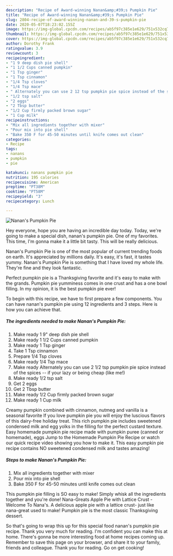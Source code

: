 ```yaml
---
description: "Recipe of Award-winning Nanan&amp;#39;s Pumpkin Pie"
title: "Recipe of Award-winning Nanan&amp;#39;s Pumpkin Pie"
slug: 2804-recipe-of-award-winning-nanan-and-39-s-pumpkin-pie
date: 2020-05-07T18:23:02.155Z
image: https://img-global.cpcdn.com/recipes/ab5f97c385e1e629/751x532cq70/nanans-pumpkin-pie-recipe-main-photo.jpg
thumbnail: https://img-global.cpcdn.com/recipes/ab5f97c385e1e629/751x532cq70/nanans-pumpkin-pie-recipe-main-photo.jpg
cover: https://img-global.cpcdn.com/recipes/ab5f97c385e1e629/751x532cq70/nanans-pumpkin-pie-recipe-main-photo.jpg
author: Dorothy Frank
ratingvalue: 3.9
reviewcount: 3
recipeingredient:
- "1 9 deep dish pie shell"
- "1 1/2 Cups canned pumpkin"
- "1 Tsp ginger"
- "1 Tsp cinnamon"
- "1/4 Tsp cloves"
- "1/4 Tsp mace"
- " Alternately you can use 2 12 tsp pumpkin pie spice instead of the spices  if your lazy or being cheap like me"
- "1/2 tsp salt"
- "2 eggs"
- "2 Tbsp butter"
- "1/2 Cup firmly packed brown sugar"
- "1 Cup milk"
recipeinstructions:
- "Mix all ingredients together with mixer"
- "Pour mix into pie shell"
- "Bake 350 F for 45-50 minutes until knife comes out clean"
categories:
- Recipe
tags:
- nanans
- pumpkin
- pie

katakunci: nanans pumpkin pie 
nutrition: 195 calories
recipecuisine: American
preptime: "PT38M"
cooktime: "PT58M"
recipeyield: "3"
recipecategory: Lunch

---
```



![Nanan&#39;s Pumpkin Pie](https://img-global.cpcdn.com/recipes/ab5f97c385e1e629/751x532cq70/nanans-pumpkin-pie-recipe-main-photo.jpg)

Hey everyone, hope you are having an incredible day today. Today, we're going to make a special dish, nanan&#39;s pumpkin pie. One of my favorites. This time, I'm gonna make it a little bit tasty. This will be really delicious.

Nanan&#39;s Pumpkin Pie is one of the most popular of current trending foods on earth. It's appreciated by millions daily. It's easy, it's fast, it tastes yummy. Nanan&#39;s Pumpkin Pie is something that I have loved my whole life. They're fine and they look fantastic.

Perfect pumpkin pie is a Thanksgiving favorite and it&#39;s easy to make with the grands. Pumpkin pie yumminess comes in one crust and has a one bowl filling. In my opinion, it is the best pumpkin pie ever!


To begin with this recipe, we have to first prepare a few components. You can have nanan&#39;s pumpkin pie using 12 ingredients and 3 steps. Here is how you can achieve that.

<!--inarticleads1-->

##### The ingredients needed to make Nanan&#39;s Pumpkin Pie:

1. Make ready 1 9&#34; deep dish pie shell
1. Make ready 1 1/2 Cups canned pumpkin
1. Make ready 1 Tsp ginger
1. Take 1 Tsp cinnamon
1. Prepare 1/4 Tsp cloves
1. Make ready 1/4 Tsp mace
1. Make ready  Alternately you can use 2 1/2 tsp pumpkin pie spice instead of the spices -- if your lazy or being cheap (like me!)
1. Make ready 1/2 tsp salt
1. Get 2 eggs
1. Get 2 Tbsp butter
1. Make ready 1/2 Cup firmly packed brown sugar
1. Make ready 1 Cup milk


Creamy pumpkin combined with cinnamon, nutmeg and vanilla is a seasonal favorite If you love pumpkin pie you will enjoy the luscious flavors of this dairy-free holiday treat. This rich pumpkin pie includes sweetened condensed milk and egg yolks in the filling for the perfect custard texture. Easy homemade pumpkin pie recipe made with pumpkin puree (canned or homemade), eggs Jump to the Homemade Pumpkin Pie Recipe or watch our quick recipe video showing you how to make it. This easy pumpkin pie recipe contains NO sweetened condensed milk and tastes amazing! 

<!--inarticleads2-->

##### Steps to make Nanan&#39;s Pumpkin Pie:

1. Mix all ingredients together with mixer
1. Pour mix into pie shell
1. Bake 350 F for 45-50 minutes until knife comes out clean


This pumpkin pie filling is SO easy to make! Simply whisk all the ingredients together and you&#39;re done! Nana-Greats Apple Pie with Lattice Crust - Welcome To Nana&#39;s. A delicious apple pie with a lattice crust- just like nana-great used to make! Pumpkin pie is the most classic Thanksgiving dessert. 

So that's going to wrap this up for this special food nanan&#39;s pumpkin pie recipe. Thank you very much for reading. I'm confident you can make this at home. There's gonna be more interesting food at home recipes coming up. Remember to save this page on your browser, and share it to your family, friends and colleague. Thank you for reading. Go on get cooking!
